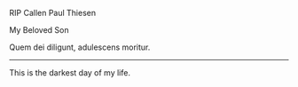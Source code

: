 RIP Callen Paul Thiesen

My Beloved Son

Quem dei diligunt, adulescens moritur.

---

This is the darkest day of my life.